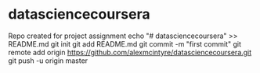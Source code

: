 # datasciencecoursera
Repo created for project assignment
echo "# datasciencecoursera" >> README.md
git init
git add README.md
git commit -m "first commit"
git remote add origin https://github.com/alexmcintyre/datasciencecoursera.git
git push -u origin master
